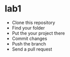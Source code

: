 lab1
====

- Clone this repository
- Find your folder
- Put the your project there
- Commit changes
- Push the branch
- Send a pull request
